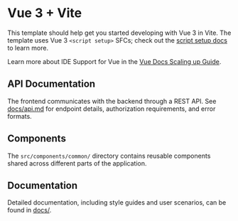 # Vue 3 + Vite

This template should help get you started developing with Vue 3 in Vite. The template uses Vue 3 `<script setup>` SFCs; check out the [script setup docs](https://v3.vuejs.org/api/sfc-script-setup.html#sfc-script-setup) to learn more.

Learn more about IDE Support for Vue in the [Vue Docs Scaling up Guide](https://vuejs.org/guide/scaling-up/tooling.html#ide-support).


## API Documentation

The frontend communicates with the backend through a REST API. See [docs/api.md](docs/api.md) for endpoint details, authorization requirements, and error formats.

## Components

The `src/components/common/` directory contains reusable components shared across different parts of the application.

## Documentation
Detailed documentation, including style guides and user scenarios, can be found in [docs/](docs/README.md).
